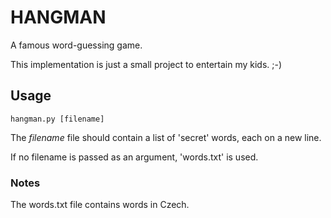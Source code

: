 # HANGMAN

A famous word-guessing game.

This implementation is just a small project to entertain my kids. ;-)

## Usage

```
hangman.py [filename]
```
The *filename* file should contain a list of 'secret' words,
each on a new line.

If no filename is passed as an argument, 'words.txt' is used.

### Notes

The words.txt file contains words in Czech.
